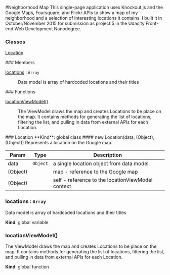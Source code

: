 #Neighborhood Map
This single-page application uses Knockout.js and the Google Maps, Foursquare, and Flickr APIs to show a map of my neighborhood and a selection of interesting locations it contains. I built it in October/November 2015 for submission as project 5 in the Udacity Front-end Web Development Nanodegree.

### Classes
<dl>
<dt><a href="#Location">Location</a></dt>
<dd></dd>
</dl>
### Members
<dl>
<dt><a href="#locations">locations</a> : <code>Array</code></dt>
<dd><p>Data model is array of hardcoded locations and their titles</p>
</dd>
</dl>
### Functions
<dl>
<dt><a href="#locationViewModel">locationViewModel()</a></dt>
<dd><p>The ViewModel draws the map and creates Locations to be place on the map.
It contains methods for generating the list of locations, filtering
the list, and pulling in data from external APIs for each Location.</p>
</dd>
</dl>
<a name="Location"></a>
### Location
**Kind**: global class
<a name="new_Location_new"></a>
#### new Location(data, (Object), (Object))
Represents a location on the Google map.


| Param | Type | Description |
| --- | --- | --- |
| data | <code>Object</code> | a single location object from data model |
| (Object) |  | map - reference to the Google map |
| (Object) |  | self - reference to the locationViewModel context |

<a name="locations"></a>
### locations : <code>Array</code>
Data model is array of hardcoded locations and their titles

**Kind**: global variable
<a name="locationViewModel"></a>
### locationViewModel()
The ViewModel draws the map and creates Locations to be place on the map.
It contains methods for generating the list of locations, filtering
the list, and pulling in data from external APIs for each Location.

**Kind**: global function

